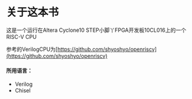 # 关于这本书

这是一个运行在Altera Cyclone10 STEP小脚丫FPGA开发板10CL016上的一个RISC-V CPU 

参考的VerilogCPU为[https://github.com/shyoshyo/openriscv](https://github.com/shyoshyo/openriscv)

#### 所用语言：

* Verilog
* Chisel



